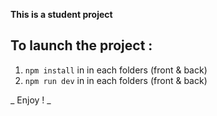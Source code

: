 **This is a student project**

## To launch the project :

1. `npm install` in in each folders (front & back)
2. `npm run dev` in in each folders (front & back)

_ Enjoy ! _

